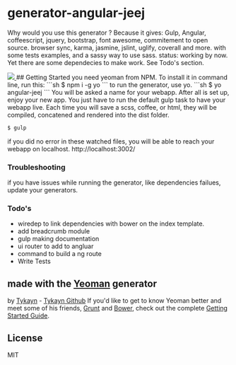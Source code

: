 # generator-angular-jeej
Why would you use this generator ?
Because it gives:
Gulp, Angular, coffeescript, jquery, bootstrap, font awesome, commitement to open source. browser sync, karma, jasmine, jslint, uglify, coverall and more.
with some tests examples, and a sassy way to use sass.
status: working by now.
Yet there are some dependecies to make work. See Todo's section.

<a href="https://nodei.co/npm/generator-angular-jeej/">
<img src="https://nodei.co/npm/generator-angular-jeej.png?downloads=true&downloadRank=true&stars=true" />
</a>
## Getting Started
you need yeoman from NPM. To install it in command line, run this:
```sh
$ npm i -g yo
```
to run the generator, use yo.
```sh
$ yo angular-jeej
```
You will be asked a name for your webapp.
After all is set up, enjoy your new app.
You just have to run the default gulp task to have your webapp live.
Each time you will save a scss, coffee, or html, they will be compiled, concatened and rendered into the dist folder.

```sh
$ gulp
```
if you did no error in these watched files, you will be able to reach your webapp on localhost.
http://localhost:3002/
### Troubleshooting

if you have issues while running the generator, like dependencies failues, update your generators.

### Todo's

 - wiredep to link dependencies with bower on the index template.
 - add breadcrumb module
 - gulp making documentation
 - ui router to add to angluar
 - command to build a ng route
- Write Tests

## made with the  [Yeoman](http://yeoman.io) generator
by [Tykayn](http://artlemoine.com) - [Tykayn Github](http://github.com/tykayn)
If you'd like to get to know Yeoman better and meet some of his friends, [Grunt](http://gruntjs.com) and [Bower](http://bower.io), check out the complete [Getting Started Guide](https://github.com/yeoman/yeoman/wiki/Getting-Started).

## License

MIT



